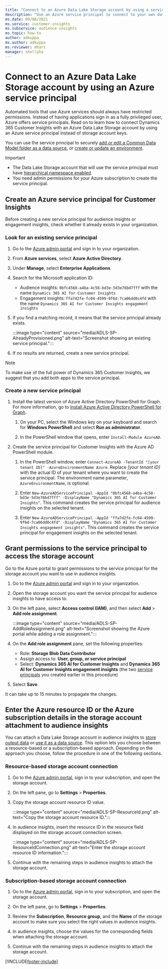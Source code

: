 ```yaml
---
title: "Connect to an Azure Data Lake Storage account by using a service principal"
description: "Use an Azure service principal to connect to your own data lake."
ms.date: 09/08/2021
ms.service: customer-insights
ms.subservice: audience-insights
ms.topic: how-to
author: adkuppa
ms.author: adkuppa
ms.reviewer: mhart
manager: shellyha
---
```


# Connect to an Azure Data Lake Storage account by using an Azure service principal

Automated tools that use Azure services should always have restricted permissions. Instead of having applications sign in as a fully privileged user, Azure offers service principals. Read on to learn how to connect Dynamics 365 Customer Insights with an Azure Data Lake Storage account by using an Azure service principal instead of storage account keys. 

You can use the service principal to securely [add or edit a Common Data Model folder as a data source](connect-common-data-model.md), or [create or update an environment](create-environment.md).

> [!IMPORTANT]
> - The Data Lake Storage account that will use the service principal must have [hierarchical namespace enabled](/azure/storage/blobs/data-lake-storage-namespace).
> - You need admin permissions for your Azure subscription to create the service principal.

## Create an Azure service principal for Customer Insights

Before creating a new service principal for audience insights or engagement insights, check whether it already exists in your organization.

### Look for an existing service principal

1. Go to the [Azure admin portal](https://portal.azure.com) and sign in to your organization.

2. From **Azure services**, select **Azure Active Directory**.

3. Under **Manage**, select **Enterprise Applications**.

4. Search for the Microsoft application ID:
   - Audience insights: `0bfc4568-a4ba-4c58-bd3e-5d3e76bd7fff` with the name `Dynamics 365 AI for Customer Insights`
   - Engagement insights: `ffa7d2fe-fc04-4599-9f6d-7ca06dd0c4fd` with the name `Dynamics 365 AI for Customer Insights engagement insights`

5. If you find a matching record, it means that the service principal already exists. 
   
   :::image type="content" source="media/ADLS-SP-AlreadyProvisioned.png" alt-text="Screenshot showing an existing service principal.":::
   
6. If no results are returned, create a new service principal.

>[!NOTE]
>To make use of the full power of Dynamics 365 Customer Insights, we suggest that you add both apps to the service principal.

### Create a new service principal

1. Install the latest version of Azure Active Directory PowerShell for Graph. For more information, go to [Install Azure Active Directory PowerShell for Graph](/powershell/azure/active-directory/install-adv2).

   1. On your PC, select the Windows key on your keyboard and search for **Windows PowerShell** and select **Run as administrator**.
   
   1. In the PowerShell window that opens, enter `Install-Module AzureAD`.

2. Create the service principal for Customer Insights with the Azure AD PowerShell module.

   1. In the PowerShell window, enter `Connect-AzureAD -TenantId "[your tenant ID]" -AzureEnvironmentName Azure`. Replace *[your tenant ID]* with the actual ID of your tenant where you want to create the service principal. The environment name parameter, `AzureEnvironmentName`, is optional.
  
   1. Enter `New-AzureADServicePrincipal -AppId "0bfc4568-a4ba-4c58-bd3e-5d3e76bd7fff" -DisplayName "Dynamics 365 AI for Customer Insights"`. This command creates the service principal for audience insights on the selected tenant. 

   1. Enter `New-AzureADServicePrincipal -AppId "ffa7d2fe-fc04-4599-9f6d-7ca06dd0c4fd" -DisplayName "Dynamics 365 AI for Customer Insights engagement insights"`. This command creates the service principal for engagement insights on the selected tenant.

## Grant permissions to the service principal to access the storage account

Go to the Azure portal to grant permissions to the service principal for the storage account you want to use in audience insights.

1. Go to the [Azure admin portal](https://portal.azure.com) and sign in to your organization.

1. Open the storage account you want the service principal for audience insights to have access to.

1. On the left pane, select **Access control (IAM)**, and then select **Add** > **Add role assignment**.

   :::image type="content" source="media/ADLS-SP-AddRoleAssignment.png" alt-text="Screenshot showing the Azure portal while adding a role assignment.":::

1. On the **Add role assignment** pane, set the following properties:
   - Role: **Storage Blob Data Contributor**
   - Assign access to: **User, group, or service principal**
   - Select: **Dynamics 365 AI for Customer Insights** and **Dynamics 365 AI for Customer Insights engagement insights** (the two [service principals](#create-a-new-service-principal) you created earlier in this procedure)

1.	Select **Save**.

It can take up to 15 minutes to propagate the changes.

## Enter the Azure resource ID or the Azure subscription details in the storage account attachment to audience insights

You can attach a Data Lake Storage account in audience insights to [store output data](manage-environments.md) or [use it as a data source](connect-common-data-service-lake.md). This option lets you choose between a resource-based or a subscription-based approach. Depending on the approach you choose, follow the procedure in one of the following sections.

### Resource-based storage account connection

1. Go to the [Azure admin portal](https://portal.azure.com), sign in to your subscription, and open the storage account.

1. On the left pane, go to **Settings** > **Properties**.

1. Copy the storage account resource ID value.

   :::image type="content" source="media/ADLS-SP-ResourceId.png" alt-text="Copy the storage account resource ID.":::

1. In audience insights, insert the resource ID in the resource field displayed on the storage account connection screen.

   :::image type="content" source="media/ADLS-SP-ResourceIdConnection.png" alt-text="Enter the storage account resource ID information.":::   

1. Continue with the remaining steps in audience insights to attach the storage account.

### Subscription-based storage account connection

1. Go to the [Azure admin portal](https://portal.azure.com), sign in to your subscription, and open the storage account.

1. On the left pane, go to **Settings** > **Properties**.

1. Review the **Subscription**, **Resource group**, and the **Name** of the storage account to make sure you select the right values in audience insights.

1. In audience insights, choose the values for the corresponding fields when attaching the storage account.

1. Continue with the remaining steps in audience insights to attach the storage account.


[!INCLUDE[footer-include](../includes/footer-banner.md)]
